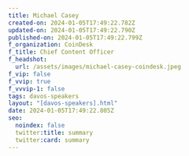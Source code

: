 ```yaml
---
title: Michael Casey
created-on: 2024-01-05T17:49:22.782Z
updated-on: 2024-01-05T17:49:22.790Z
published-on: 2024-01-05T17:49:22.799Z
f_organization: CoinDesk
f_title: Chief Content Officer
f_headshot:
  url: /assets/images/michael-casey-coindesk.jpeg
f_vip: false
f_vvip: true
f_vvvip-1: false
tags: davos-speakers
layout: "[davos-speakers].html"
date: 2024-01-05T17:49:22.805Z
seo:
  noindex: false
  twitter:title: summary
  twitter:card: summary
---
```

